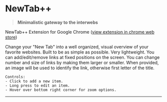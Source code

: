# NewTab++

> **Minimalistic gateway to the interwebs**

NewTab++ Extension for Google Chrome
([view extension in chrome web store](https://chrome.google.com/webstore/detail/newtab%2B%2B/kjmkkbgkkcobcmepmdljdfdfanmmhjjp))

Change your "New Tab" into a well organized, visual overview of your favorite websites.
Built to be as simple as possible. Very lightweight.
You can add/edit/remove links at fixed positions on the screen.
You can change number and size of links by making them larger or smaller.
When provided, an image will be used to identify the link, otherwise first letter of the title.

```
Controls:
- Click to add a new item.
- Long press to edit an item.
- Hover over bottom right corner for zoom options.
```

----------------------------------------------------------------
